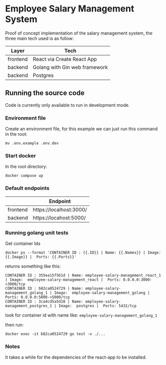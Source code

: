 # Employee Salary Management System

Proof of concept implementation of the salary management system, the three main tech used is as follow:

| Layer    | Tech                          |
| -------- | ----------------------------- |
| frontend | React via Create React App    |
| backend  | Golang with Gin web framework |
| backend  | Postgres                      |

## Running the source code

Code is currently only available to run in development mode.

### Environment file

Create an environment file, for this example we can just run this command in the root:

    mv .env.example .env.dev

### Start docker

In the root directory:

    docker compose up

### Default endpoints

|          | Endpoint                |
| -------- | ----------------------- |
| frontend | https://localhost:3000/ |
| backend  | https://locahost:5000/  |

### Running golang unit tests

Get container Ids

    docker ps --format 'CONTAINER ID : {{.ID}} | Name: {{.Names}} | Image:  {{.Image}} |  Ports: {{.Ports}}'

returns something like this:

    CONTAINER ID : 355ea15f561d | Name: employee-salary-management_react_1 | Image:  employee-salary-management_react |  Ports: 0.0.0.0:3000->3000/tcp
    CONTAINER ID : b82ca0524729 | Name: employee-salary-management_golang_1 | Image:  employee-salary-management_golang |  Ports: 0.0.0.0:5000->5000/tcp
    CONTAINER ID : 3ca4cd5a5d18 | Name: employee-salary-management_postgres_1 | Image:  postgres |  Ports: 5432/tcp

look for container id with name like: `employee-salary-management_golang_1`

then run:

    docker exec -it b82ca0524729 go test -v ./...

### Notes

It takes a while for the dependencies of the react-app to be installed.
